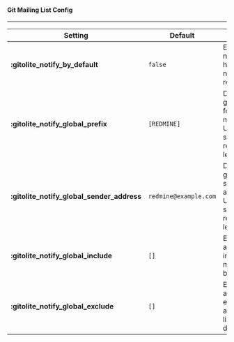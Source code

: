 #### Git Mailing List Config
***

Setting | Default | Notes
--------|---------|------
**:gitolite_notify_by_default**            | `false` | Enable Git notification hook for new repositories?
**:gitolite_notify_global_prefix**         | `[REDMINE]` | Default global prefix for commit mail subject. Used if not set at repository level.
**:gitolite_notify_global_sender_address** | `redmine@example.com` | Default global sender address. Used if not set at repository level.
**:gitolite_notify_global_include**        | `[]` | Email adresses to include in all mailing lists by default.
**:gitolite_notify_global_exclude**        | `[]` | Email adresses to exclude in all mailing lists by default.

